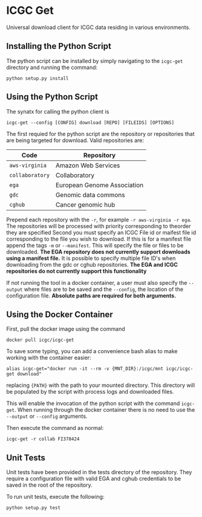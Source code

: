 # ICGC Get
Universal download client for ICGC data residing in various environments. 

## Installing the Python Script

The python script can be installed by simply navigating to the `icgc-get` directory and running the command:

```shell
python setup.py install
```

## Using the Python Script

The synatx for calling the python client is
```shell
icgc-get --config [CONFIG] download [REPO] [FILEIDS] [OPTIONS]
```

The first requied for the python script are the repository or repositories that are being targeted for download.
Valid repositories are:

| Code             | Repository                  |
| --------         | --------------------------- |
| `aws-virginia`   | Amazon Web Services         |
| `collaboratory`  | Collaboratory               |
| `ega`            | European Genome Association |
| `gdc`            | Genomic data commons        |
| `cghub`          | Cancer genomic hub          |

Prepend each repository with the `-r`, for example `-r aws-virginia -r ega`.  The repositories will be processed with priority corresponding to theorder they are specified
Second you must specify an ICGC File id or maifest file id corresponding to the file you wish to download. If this is for a manifest file append the tags `-m` or `--manifest`.  This will specify the file or files to be downloaded.  **The EGA repository does not currently support
downloads using a manifest file.**  It is possible to specify multiple file ID's when downloading from the
gdc or cghub repositories.  **The EGA and ICGC repositories do not currently support this functionality**

If not running the tool in a docker container, a user must also specify the `--output` where files are to be saved
and the `--config`, the location of the configuration file.  **Absolute paths are required for both arguments.**

## Using the Docker Container

First, pull the docker image using the command

`docker pull icgc/icgc-get`

To save some typing, you can add a convenience bash alias to make working with the container easier:

```shell
alias icgc-get="docker run -it --rm -v {MNT_DIR}:/icgc/mnt icgc/icgc-get download"
```

replacing `{PATH}` with the path to your mounted directory. This directory will be populated by the script with
process logs and downloaded files.


This will enable the invocation of the python script with the command `icgc-get`.  When running through the docker container there is no
need to use the `--output` or `--config` arguments.

Then execute the command as normal:

```shell
icgc-get -r collab FI378424
```


## Unit Tests

Unit tests have been provided in the tests directory of the repository.  They require a configuration file with valid
EGA and cghub credentials to be saved in the root of the repository.

To run unit tests, execute the following:

```shell
python setup.py test
```
